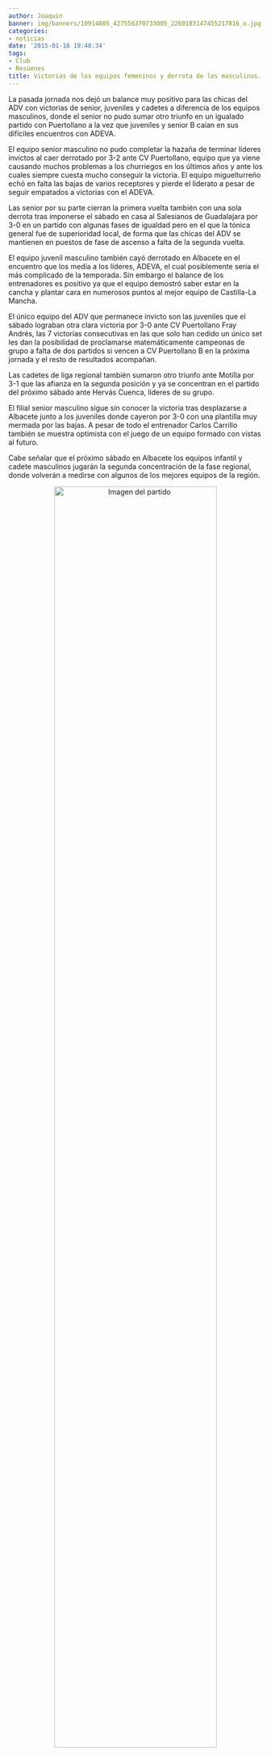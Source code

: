 ```yaml
---
author: Joaquín
banner: img/banners/10914805_427556370733005_2260183147455217816_o.jpg
categories:
- noticias
date: '2015-01-18 19:48:34'
tags:
- Club
- Resúenes
title: Victorias de los equipos femeninos y derrota de los masculinos.
---
```


La pasada jornada nos dejó un balance muy positivo para las chicas del ADV con victorias de senior, juveniles y cadetes a diferencia de los equipos masculinos, donde el senior no pudo sumar otro triunfo en un igualado partido con Puertollano a la vez que juveniles y senior B caían en sus difíciles encuentros con ADEVA.

El equipo senior masculino no pudo completar la hazaña de terminar líderes invictos al caer derrotado por 3-2 ante CV Puertollano, equipo que ya viene causando muchos problemas a los churriegos en los últimos años y ante los cuales siempre cuesta mucho conseguir la victoria. El equipo miguelturreño echó en falta las bajas de varios receptores y pierde el liderato a pesar de seguir empatados a victorias con el ADEVA.

Las senior por su parte cierran la primera vuelta también con una sola derrota tras imponerse el sábado en casa al Salesianos de Guadalajara por 3-0 en un partido con algunas fases de igualdad pero en el que la tónica general fue de superioridad local, de forma que las chicas del ADV se mantienen en puestos de fase de ascenso a falta de la segunda vuelta.

El equipo juvenil masculino también cayó derrotado en Albacete en el encuentro que los medía a los líderes, ADEVA, el cual posiblemente sería el más complicado de la temporada. Sin embargo el balance de los entrenadores es positivo ya que el equipo demostró saber estar en la cancha y plantar cara en numerosos puntos al mejor equipo de Castilla-La Mancha.

El único equipo del ADV que permanece invicto son las juveniles que el sábado lograban otra clara victoria por 3-0 ante CV Puertollano Fray Andrés, las 7 victorias consecutivas en las que solo han cedido un único set les dan la posibilidad de proclamarse matemáticamente campeonas de grupo a falta de dos partidos si vencen a CV Puertollano B en la próxima jornada y el resto de resultados acompañan.

Las cadetes de liga regional también sumaron otro triunfo ante Motilla por 3-1 que las afianza en la segunda posición y ya se concentran en el partido del próximo sábado ante Hervás Cuenca, líderes de su grupo.

El filial senior masculino sigue sin conocer la victoria tras desplazarse a Albacete junto a los juveniles donde cayeron por 3-0 con una plantilla muy mermada por las bajas. A pesar de todo el entrenador Carlos Carrillo también se muestra optimista con el juego de un equipo formado con vistas al futuro.

Cabe señalar que el próximo sábado en Albacete los equipos infantil y cadete masculinos jugarán la segunda concentración de la fase regional, donde volverán a medirse con algunos de los mejores equipos de la región.

<center>
<a target="_new" href="http://www.advmiguelturra.org/img/banners/10914805_427556370733005_2260183147455217816_o.jpg"> 
<img alt="Imagen del partido" width="80%" align="center" src="http://www.advmiguelturra.org/img/banners/10914805_427556370733005_2260183147455217816_o.jpg"/> </a> </center>

